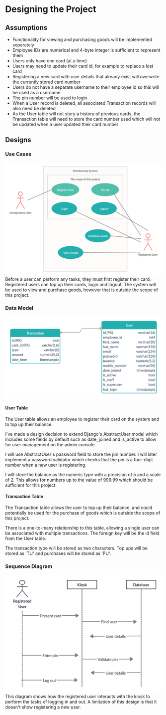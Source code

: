# Designing the Project
## Assumptions
* Functionality for viewing and purchasing goods will be implemented separately
* Employee IDs are numerical and 4-byte integer is sufficient to represent them
* Users only have one card (at a time)
* Users may need to update their card id, for example to replace a lost card
* Registering a new card with user details that already exist will overwrite the currently stored card number
* Users do not have a separate username to their employee id so this will be used as a username
* The pin number will be used to login
* When a User record is deleted, all associated Transaction records will also need be deleted
* As the User table will not story a history of previous cards, the Transaction table will need to store the card number used which will not be updated when a user updated their card number
## Designs
### Use Cases
![Use Cases](use_cases.png)
Before a user can perform any tasks, they must first register their card. Registered users can top up their cards, login and logout. The system will be used to view and purchase goods, however that is outside the scope of this project.
### Data Model
![Data Model](data_model.png)
#### User Table
The User table allows an employee to register their card on the system and to top up their balance.

I've made a design decision to extend Django's AbstractUser model which includes some fields by default such as date_joined and is_active to allow for user management on the admin console.

I will use AbstractUser's password field to store the pin number. I will later implement a password validator which checks that the pin is a four-digit number when a new user is registering.

I will store the balance as the numeric type with a precision of 5 and a scale of 2. This allows for numbers up to the value of 999.99 which should be sufficient for this project.
#### Transaction Table
The Transaction table allows the user to top up their balance, and could potentially be used for the purchase of goods which is outside the scope of this project.

There is a one-to-many relationship to this table, allowing a single user can be associated with multiple transactions. The foreign key will be the id field from the User table.

The transaction type will be stored as two characters. Top ups will be stored as 'TU' and purchases will be stored as 'PU'.
### Sequence Diagram
![Sequence Diagram](sequence_diagram.png)
This diagram shows how the registered user interacts with the kiosk to perform the tasks of logging in and out. A limitation of this design is that it doesn't show registering a new user.
